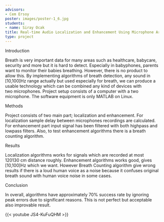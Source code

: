```yaml
---
advisors:
- Cem Ersoy
poster: images/poster-1_6.jpg
students:
- name: Siray Ocak
title: Real-time Audio Localization and Enhancement Using Microphone Arrays
type: project
---
```


Introduction  

 Breath is very important data for many areas such as healthcare, babycare, security and more but it is hard to detect. Especially in babyphones, parents want to monitor their babies breathing. However, there is no product to allow this. By implementing algorithms of breath detection, any sound in [10,100]Hz range actually but used especially for breath, we can produce a usable technology which can be combined any kind of devices with two microphones. Project setup consists of a computer with a two microphone. The software equipment is only MATLAB on Linux.  

 Methods   

 Project consists of two main part; localization and enhancement. For localization sample delay between microphones recordings are calculated. For enhancement part input signal has been filtered with both highpass and lowpass filters. Also, to test enhancement algorithms there is a breath counting algorithm.  

 Results  

 Localization algorithms works for signals which are recorded at most 120130 cm distance roughly. Enhancement algorithms works good, gives [10,100]Hz which we want. However Breath Counting algorithm give wrong results if there is a loud human voice as a noise because it confuses original breath sound with human voice noise in some cases.  

 Conclusion  

 In overall, algorithms have approximately 70% success rate by ignoring peak errors due to significant reasons. This is not perfect but acceptable also improvable result.


{{< youtube JS4-KuFuQHM >}}